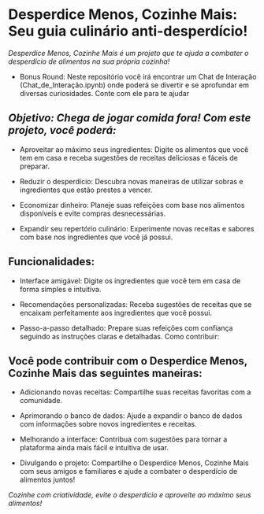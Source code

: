 # **Desperdice Menos, Cozinhe Mais: Seu guia culinário anti-desperdício!**

_Desperdice Menos, Cozinhe Mais é um projeto que te ajuda a combater o desperdício de alimentos na sua própria cozinha!_

* Bonus Round: Neste repositório você irá encontrar um Chat de Interação (Chat_de_Interação.ipynb) onde poderá se divertir e se aprofundar em diversas curiosidades. Conte com ele para te ajudar

## _**Objetivo:**_ _Chega de jogar comida fora! Com este projeto, você poderá:_

* Aproveitar ao máximo seus ingredientes: Digite os alimentos que você tem em casa e receba sugestões de receitas deliciosas e fáceis de preparar.

* Reduzir o desperdício: Descubra novas maneiras de utilizar sobras e ingredientes que estão prestes a vencer.

* Economizar dinheiro: Planeje suas refeições com base nos alimentos disponíveis e evite compras desnecessárias.

* Expandir seu repertório culinário: Experimente novas receitas e sabores com base nos ingredientes que você já possui.

## **Funcionalidades:**


* Interface amigável: Digite os ingredientes que você tem em casa de forma simples e intuitiva.

* Recomendações personalizadas: Receba sugestões de receitas que se encaixam perfeitamente aos ingredientes que você possui.

* Passo-a-passo detalhado: Prepare suas refeições com confiança seguindo as instruções claras e detalhadas.
Como contribuir:

## **Você pode contribuir com o Desperdice Menos, Cozinhe Mais das seguintes maneiras:**


* Adicionando novas receitas: Compartilhe suas receitas favoritas com a comunidade.

* Aprimorando o banco de dados: Ajude a expandir o banco de dados com informações sobre novos ingredientes e receitas.

* Melhorando a interface: Contribua com sugestões para tornar a plataforma ainda mais fácil e intuitiva de usar.

* Divulgando o projeto: Compartilhe o Desperdice Menos, Cozinhe Mais com seus amigos e familiares e ajude a combater o desperdício de alimentos juntos!

_Cozinhe com criatividade, evite o desperdício e aproveite ao máximo seus alimentos!_

